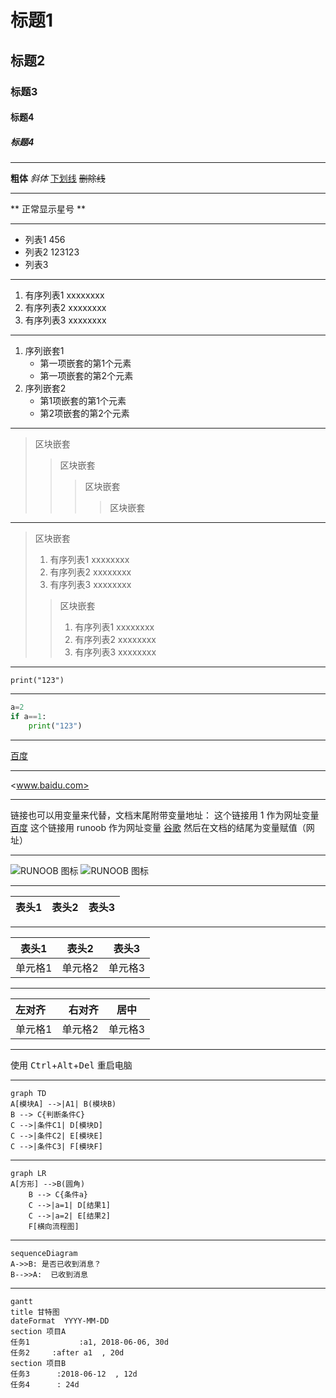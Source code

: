 # 标题1
## 标题2
### 标题3
#### 标题4
##### 标题4
***
**粗体**
*斜体*
<u>下划线</u>
~~删除线~~

* * *

\*\* 正常显示星号 \*\*
***


* 列表1
456
* 列表2
123123
* 列表3

* * *

1. 有序列表1
xxxxxxxx
2. 有序列表2
xxxxxxxx
3. 有序列表3
xxxxxxxx

* * *


1. 序列嵌套1
    * 第一项嵌套的第1个元素
    * 第一项嵌套的第2个元素
2. 序列嵌套2
    * 第1项嵌套的第1个元素
    * 第2项嵌套的第2个元素

* * *

> 区块嵌套
> > 区块嵌套
> > > 区块嵌套
> > > > 区块嵌套



* * *

> 区块嵌套
> 1. 有序列表1
> xxxxxxxx
> 2. 有序列表2
> xxxxxxxx
> 3. 有序列表3
> xxxxxxxx
> > 区块嵌套
> > 1. 有序列表1
> > xxxxxxxx
> > 2. 有序列表2
> > xxxxxxxx
> > 3. 有序列表3
> > xxxxxxxx

* * *

`print("123")`  

* * *

```python
a=2
if a==1:
    print("123")
```

* * *
[百度](www.baidu.com)

* * *

<www.baidu.com>

* * *

链接也可以用变量来代替，文档末尾附带变量地址：
这个链接用 1 作为网址变量 [百度][1]
这个链接用 runoob 作为网址变量 [谷歌][google]
然后在文档的结尾为变量赋值（网址）

  [1]: www.baidu.com
  [google]: www.google.com
 
 * * *

![RUNOOB 图标](http://static.runoob.com/images/runoob-logo.png)
![RUNOOB 图标](http://static.runoob.com/images/runoob-logo.png "RUNOOB")

* * *

|表头1|表头2|表头3|
|---|---|---|

* * *

|表头1|表头2|表头3|
|---|---|---|
|单元格1|单元格2|单元格3|

* * *
|左对齐|右对齐|居中|
|:---|---:|:---:|
|单元格1|单元格2|单元格3|

* * *

使用 <kbd>Ctrl</kbd>+<kbd>Alt</kbd>+<kbd>Del</kbd> 重启电脑

* * *
```mermaid
graph TD
A[模块A] -->|A1| B(模块B)
B --> C{判断条件C}
C -->|条件C1| D[模块D]
C -->|条件C2| E[模块E]
C -->|条件C3| F[模块F]
```
* * *
```mermaid
graph LR
A[方形] -->B(圆角)
    B --> C{条件a}
    C -->|a=1| D[结果1]
    C -->|a=2| E[结果2]
    F[横向流程图]
```

* * *
```mermaid
sequenceDiagram
A->>B: 是否已收到消息？
B-->>A:  已收到消息
```

* * *
```mermaid
gantt
title 甘特图
dateFormat  YYYY-MM-DD
section 项目A
任务1           :a1, 2018-06-06, 30d
任务2     :after a1  , 20d
section 项目B
任务3      :2018-06-12  , 12d
任务4      : 24d
```


